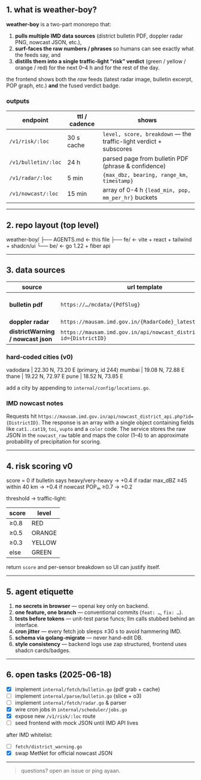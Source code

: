 ## 1. what is weather-boy?

**weather-boy** is a two-part monorepo that:

1. **pulls multiple IMD data sources** (district bulletin PDF, doppler radar PNG, nowcast JSON, etc.),
2. **surf-faces the raw numbers / phrases** so humans can see exactly what the feeds say, and
3. **distills them into a single traffic-light “risk” verdict** (green / yellow / orange / red) for the next 0–4 h and for the rest of the day.

the frontend shows both the *raw* feeds (latest radar image, bulletin excerpt, POP graph, etc.) **and** the fused verdict badge.

### outputs

| endpoint                 | ttl / cadence | shows                                                                 |
|--------------------------|---------------|-----------------------------------------------------------------------|
| `/v1/risk/:loc`          | 30 s cache    | `level, score, breakdown` — the traffic-light verdict + subscores     |
| `/v1/bulletin/:loc`      | 24 h          | parsed page from bulletin PDF (phrase & confidence)                   |
| `/v1/radar/:loc`         | 5 min         | `{max_dbz, bearing, range_km, timestamp}`                             |
| `/v1/nowcast/:loc`       | 15 min        | array of 0-4 h `{lead_min, pop, mm_per_hr}` buckets                   |

---

## 2. repo layout (top level)

weather-boy/
├── AGENTS.md            ← this file
├── fe/                  ← vite + react + tailwind + shadcn/ui
└── be/                  ← go 1.22 + fiber api

---

## 3. data sources

| source                              | url template                                                | cadence |
|-------------------------------------|-------------------------------------------------------------|---------|
| **bulletin pdf**                    | `https://…/mcdata/{PdfSlug}`                                | daily ~18:30 IST |
| **doppler radar**                   | `https://mausam.imd.gov.in/{RadarCode}_latest_ref.png`      | 5 min |
| **districtWarning / nowcast json**  | `https://mausam.imd.gov.in/api/nowcast_district_api.php?id={DistrictID}` | hourly / 30 min |

### hard-coded cities (v0)

vadodara | 22.30 N, 73.20 E  (primary, id 244)
mumbai   | 19.08 N, 72.88 E
thane    | 19.22 N, 72.97 E
pune     | 18.52 N, 73.85 E

add a city by appending to `internal/config/locations.go`.

### IMD nowcast notes

Requests hit `https://mausam.imd.gov.in/api/nowcast_district_api.php?id={DistrictID}`.
The response is an array with a single object containing fields like `cat1..cat19`,
`toi`, `vupto` and a `color` code. The service stores the raw JSON in the
`nowcast_raw` table and maps the color (1–4) to an approximate probability of
precipitation for scoring.

---

## 4. risk scoring v0

score = 0
if bulletin says heavy/very-heavy       → +0.4
if radar max_dBZ ≥45 within 40 km       → +0.4
if nowcast POP₁ₕ ≥0.7                  → +0.2

threshold → traffic-light:

| score | level  |
|-------|--------|
| ≥0.8  | RED    |
| ≥0.5  | ORANGE |
| ≥0.3  | YELLOW |
| else  | GREEN  |

return `score` and per-sensor breakdown so UI can justify itself.

---

## 5. agent etiquette

1. **no secrets in browser** — openai key only on backend.
2. **one feature, one branch** — conventional commits (`feat: …`, `fix: …`).
3. **tests before tokens** — unit-test parse funcs; llm calls stubbed behind an interface.
4. **cron jitter** — every fetch job sleeps ±30 s to avoid hammering IMD.
5. **schema via golang-migrate** — never hand-edit DB.
6. **style consistency** — backend logs use zap structured, frontend uses shadcn cards/badges.

---

## 6. open tasks (2025-06-18)

- [x] implement `internal/fetch/bulletin.go` (pdf grab + cache)
- [ ] implement `internal/parse/bulletin.go` (slice + o3)
- [ ] implement `internal/fetch/radar.go` & parser
- [x] wire cron jobs in `internal/scheduler/jobs.go`
- [x] expose new `/v1/risk/:loc` route
- [ ] seed frontend with mock JSON until IMD API lives

after IMD whitelist:

- [ ] `fetch/district_warning.go`
- [x] swap MetNet for official nowcast JSON

---

> questions? open an issue or ping ayaan.
